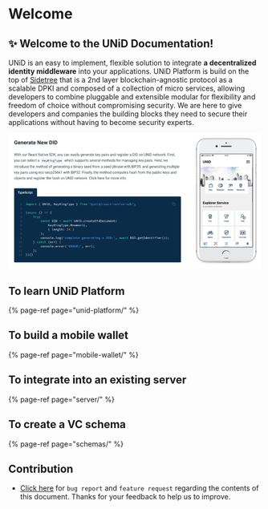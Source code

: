 # Welcome

## ✨ Welcome to the UNiD Documentation!

UNiD is an easy to implement, flexible solution to integrate **a decentralized identity middleware** into your applications. UNiD Platform is build on the top of [Sidetree](https://identity.foundation/sidetree/spec/) that is a 2nd layer blockchain-agnostic protocol as a scalable DPKI and composed of a collection of micro services, allowing developers to combine pluggable and extensible modular for flexibility and freedom of choice without compromising security. We are here to give developers and companies the building blocks they need to secure their applications without having to become security experts.

![](.gitbook/assets/screen-shot-2021-01-04-at-2.55.00.png)

## To learn UNiD Platform

{% page-ref page="unid-platform/" %}

## To build a mobile wallet

{% page-ref page="mobile-wallet/" %}

## To integrate into an existing server

{% page-ref page="server/" %}

## To create a VC schema

{% page-ref page="schemas/" %}

## Contribution

* [Click here](https://github.com/getunid/unid-docs/issues/new/choose) for `bug report` and `feature request` regarding the contents of this document. Thanks for your feedback to help us to improve.


